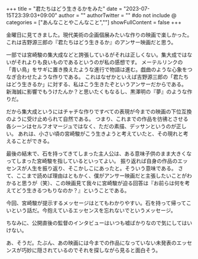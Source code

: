 +++
title = "君たちはどう生きるかをみた"
date = "2023-07-15T23:39:03+09:00"
author = ""
authorTwitter = "" #do not include @
categories = ["あんなことやこんなこと",""]
showFullContent = false
+++


金曜日に見てきました。現代美術の企画個展みたいな作りの映画で楽しかった。これは吉野源三郎の『君たちはどう生きるか』のアンサー映画だと思う。

一部では宮崎駿の集大成などと誇張しているがそれは正しくない。集大成ではないがそれよりも良いものであるというのが私の感想です。
メーテルリンクの「青い鳥」をサギに置き換えたような進行で物語は進む。戯曲のような心象をつなぎ合わせたような作りである。
これはなぜかといえば吉野源三郎の「君たちはどう生きるか」に対する、私はこう生きたぞというアンサーだからである。
新海誠に影響でもうけたんか？と思いたくもなるし、黒澤明の『夢』のような作りだ。

だから集大成というにはチャチな作りですべての表現が今までの映画の下位互換のように受け止められて自然である。
つまり、これまでの作品を彷彿とさせる各シーンはセルフオマージュではなく、ただの素描、デッサンというのが正しい。
あれは、小さい頃の宮崎駿がこう生きようと考えていたと、その現れと考えることができる。

最後の結末で、石を持ってきてしまった主人公は、ある意味子供のまま大きくなってしまった宮崎駿を指しているといってよい。
振り返れば自身の作品のエッセンスが人生を振り返り、そこかしこにあったと。そういう意味である。
さて、ここまで読めば理由はともかく、僕がアンサー映画だと主張したいことがわかると思うが（笑）、この映画見て我々に宮崎駿が迫る回答は『お前らは何を考えてどう生きるつもりなのか？』ということである。

今回、宮崎駿が提示するメッセージはとてもわかりやすい。石を持って帰ってこいという話だ。今抱えているエッセンスを忘れないでというメッセージ。

ちなみに、公開直後の監督のインタビューはいつも嘘ばかりなので気にしてはいけない。


あ、そうだ。たぶん、あの映画には今までの作品になっていない未発表のエッセンスが巧妙に隠されているのでそれを探しながら見ると面白そう。
